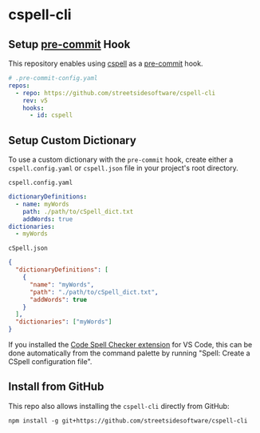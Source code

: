 # cspell-cli

## Setup [pre-commit](https://pre-commit.com) Hook

This repository enables using [cspell](https://github.com/streetsidesoftware/cspell) as a [pre-commit](https://pre-commit.com) hook.

```yaml
# .pre-commit-config.yaml
repos:
  - repo: https://github.com/streetsidesoftware/cspell-cli
    rev: v5
    hooks:
      - id: cspell
```

## Setup Custom Dictionary

To use a custom dictionary with the `pre-commit` hook, create either a `cspell.config.yaml` or `cspell.json` file in your project's root directory.

`cspell.config.yaml`

```yaml
dictionaryDefinitions:
  - name: myWords
    path: ./path/to/cSpell_dict.txt
    addWords: true
dictionaries:
  - myWords
```

`cSpell.json`

```json
{
  "dictionaryDefinitions": [
    {
      "name": "myWords",
      "path": "./path/to/cSpell_dict.txt",
      "addWords": true
    }
  ],
  "dictionaries": ["myWords"]
}
```

If you installed the [Code Spell Checker extension](https://marketplace.visualstudio.com/items?itemName=streetsidesoftware.code-spell-checker) for VS Code, this can be done automatically from the command palette by running "Spell: Create a CSpell configuration file".

## Install from GitHub

This repo also allows installing the `cspell-cli` directly from GitHub:

```
npm install -g git+https://github.com/streetsidesoftware/cspell-cli
```
